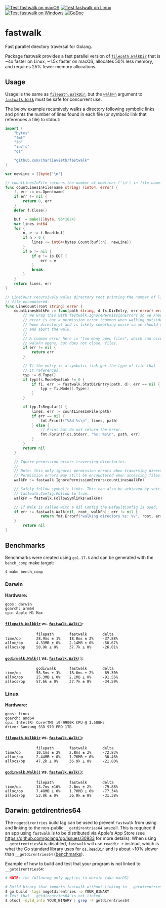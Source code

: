 <!-- [![github-actions](https://github.com/charlievieth/fastwalk/actions/workflows/go.yml/badge.svg)](https://github.com/charlievieth/fastwalk/actions) [![GoDoc](https://img.shields.io/badge/godoc-reference-blue.svg)](https://pkg.go.dev/github.com/charlievieth/fastwalk) -->

[![Test fastwalk on macOS](https://github.com/charlievieth/fastwalk/actions/workflows/macos.yml/badge.svg)](https://github.com/charlievieth/fastwalk/actions/workflows/macos.yml)
[![Test fastwalk on Linux](https://github.com/charlievieth/fastwalk/actions/workflows/linux.yml/badge.svg)](https://github.com/charlievieth/fastwalk/actions/workflows/linux.yml)
[![Test fastwalk on Windows](https://github.com/charlievieth/fastwalk/actions/workflows/windows.yml/badge.svg)](https://github.com/charlievieth/fastwalk/actions/workflows/windows.yml)
[![GoDoc](https://img.shields.io/badge/godoc-reference-blue.svg)](https://pkg.go.dev/github.com/charlievieth/fastwalk)

# fastwalk

Fast parallel directory traversal for Golang.

Package fastwalk provides a fast parallel version of [`filepath.WalkDir`](https://pkg.go.dev/io/fs#WalkDirFunc)
that is \~4x faster on Linux, \~1.5x faster on macOS, allocates 50% less memory,
and requires 25% fewer memory allocations.

<!-- TODO: mention EntryFilter -->

## Usage

Usage is the same as [`filepath.WalkDir`](https://pkg.go.dev/io/fs#WalkDirFunc),
but the [`walkFn`](https://pkg.go.dev/path/filepath@go1.17.7#WalkFunc)
argument to [`fastwalk.Walk`](https://pkg.go.dev/github.com/charlievieth/fastwalk#Walk)
must be safe for concurrent use.

<!-- TODO: this example is large move it to an examples folder -->

The below example recursively walks a directory following symbolic links and
prints the number of lines found in each file (or symbolic link that references
a file) to stdout:
```go
import (
	"bytes"
	"fmt"
	"io"
	"io/fs"
	"os"

	"github.com/charlievieth/fastwalk"
)

var newLine = []byte{'\n'}

// countLinesInFile returns the number of newlines ('\n') in file name.
func countLinesInFile(name string) (int64, error) {
	f, err := os.Open(name)
	if err != nil {
		return 0, err
	}
	defer f.Close()

	buf := make([]byte, 96*1024)
	var lines int64
	for {
		n, e := f.Read(buf)
		if n > 0 {
			lines += int64(bytes.Count(buf[:n], newLine))
		}
		if e != nil {
			if e != io.EOF {
				err = e
			}
			break
		}
	}
	return lines, err
}

// LineCount recursively walks directory root printing the number of lines in
// file encountered.
func LineCount(root string) error {
	countLinesWalkFn := func(path string, d fs.DirEntry, err error) error {
		// We wrap this with fastwalk.IgnorePermissionErrors so we know the
		// error is not a permission error (common when walking outside a users
		// home directory) and is likely something worse so we should return it
		// and abort the walk.
		//
		// A common error here is "too many open files", which can occur if the
		// walkFn opens, but does not close, files.
		if err != nil {
			return err
		}

		// If the entry is a symbolic link get the type of file that
		// it references.
		typ := d.Type()
		if typ&fs.ModeSymlink != 0 {
			if fi, err := fastwalk.StatDirEntry(path, d); err == nil {
				typ = fi.Mode().Type()
			}
		}

		if typ.IsRegular() {
			lines, err := countLinesInFile(path)
			if err == nil {
				fmt.Printf("%8d %s\n", lines, path)
			} else {
				// Print but do not return the error.
				fmt.Fprintf(os.Stderr, "%s: %s\n", path, err)
			}
		}
		return nil
	}

	// Ignore permission errors traversing directories.
	//
	// Note: this only ignores permission errors when traversing directories.
	// Permission errors may still be encountered when accessing files.
	walkFn := fastwalk.IgnorePermissionErrors(countLinesWalkFn)

	// Safely follow symbolic links. This can also be achieved by setting
	// fastwalk.Config.Follow to true.
	walkFn = fastwalk.FollowSymlinks(walkFn)

	// If Walk is called with a nil Config the DefaultConfig is used.
	if err := fastwalk.Walk(nil, root, walkFn); err != nil {
                return fmt.Errorf("walking directory %s: %v", root, err)
	}
        return nil
}
```

## Benchmarks

Benchmarks were created using `go1.17.6` and can be generated with the `bench_comp` make target:
```sh
$ make bench_comp
```

### Darwin

**Hardware:**
```
goos: darwin
goarch: arm64
cpu: Apple M1 Max
```

#### [`filepath.WalkDir`](https://pkg.go.dev/path/filepath@go1.17.7#WalkDir) vs. [`fastwalk.Walk()`](https://pkg.go.dev/github.com/charlievieth/fastwalk#Walk):
```
              filepath       fastwalk       delta
time/op       28.9ms ± 1%    18.0ms ± 2%    -37.88%
alloc/op      4.33MB ± 0%    2.14MB ± 0%    -50.67%
allocs/op     50.9k ± 0%     37.7k ± 0%     -26.01%
```

#### [`godirwalk.Walk()`](https://pkg.go.dev/github.com/karrick/godirwalk@v1.16.1#Walk) vs. [`fastwalk.Walk()`](https://pkg.go.dev/github.com/charlievieth/fastwalk#Walk):
```
              godirwalk      fastwalk       delta
time/op       58.5ms ± 3%    18.0ms ± 2%    -69.30%
alloc/op      25.3MB ± 0%    2.1MB ± 0%     -91.55%
allocs/op     57.6k ± 0%     37.7k ± 0%     -34.59%
```

### Linux

**Hardware:**
```
goos: linux
goarch: amd64
cpu: Intel(R) Core(TM) i9-9900K CPU @ 3.60GHz
drive: Samsung SSD 970 PRO 1TB
```

#### [`filepath.WalkDir`](https://pkg.go.dev/path/filepath@go1.17.7#WalkDir) vs. [`fastwalk.Walk()`](https://pkg.go.dev/github.com/charlievieth/fastwalk#Walk):

```
              filepath       fastwalk       delta
time/op       10.1ms ± 2%    2.8ms ± 2%     -72.83%
alloc/op      2.44MB ± 0%    1.70MB ± 0%    -30.46%
allocs/op     47.2k ± 0%     36.9k ± 0%     -21.80%
```

#### [`godirwalk.Walk()`](https://pkg.go.dev/github.com/karrick/godirwalk@v1.16.1#Walk) vs. [`fastwalk.Walk()`](https://pkg.go.dev/github.com/charlievieth/fastwalk#Walk):

```
              filepath       fastwalk       delta
time/op       13.7ms ±16%    2.8ms ± 2%     -79.88%
alloc/op      7.48MB ± 0%    1.70MB ± 0%    -77.34%
allocs/op     53.8k ± 0%     36.9k ± 0%     -31.38%
```

## Darwin: getdirentries64

The `nogetdirentries` build tag can be used to prevent `fastwalk` from using
and linking to the non-public `__getdirentries64` syscall. This is required
if an app using `fastwalk` is to be distributed via Apple's App Store (see
https://github.com/golang/go/issues/30933 for more details). When using
`__getdirentries64` is disabled, `fastwalk` will use `readdir_r` instead,
which is what the Go standard library uses for
[`os.ReadDir`](https://pkg.go.dev/os#ReadDir) and is about \~10% slower than
`__getdirentries64`
([benchmarks](https://github.com/charlievieth/fastwalk/blob/2e6a1b8a1ce88e578279e6e631b2129f7144ec87/fastwalk_darwin_test.go#L19-L57)).

Example of how to build and test that your program is not linked to `__getdirentries64`:
```sh
# NOTE: the following only applies to darwin (aka macOS)

# Build binary that imports fastwalk without linking to __getdirentries64.
$ go build -tags nogetdirentries -o YOUR_BINARY
# Test that __getdirentries64 is not linked.
$ otool -dyld_info YOUR_BINARY | grep -F getdirentries64
```
